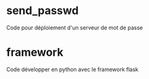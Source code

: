 # send_passwd
Code pour déploiement d'un serveur de mot de passe

# framework

Code développer en python avec le framework flask